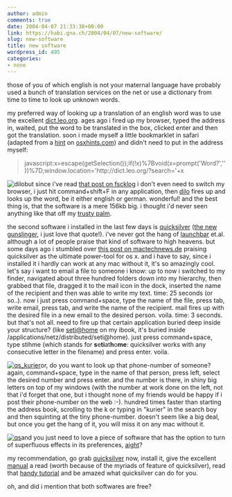 ```yaml
---
author: admin
comments: true
date: 2004-04-07 21:33:38+00:00
link: https://habi.gna.ch/2004/04/07/new-software/
slug: new-software
title: new software
wordpress_id: 495
categories:
- none
---
```


those of you of which english is not your maternal language have probably used a bunch of translation services on the net or use a dictionary from time to time to look up unknown words.

my preferred way of looking up a translation of an english word was to use the excellent [dict.leo.org](http://dict.leo.org/). ages ago i fired up my browser, typed the address in, waited, put the word to be translated in the box, clicked enter and then got the translation. soon i made myself a little bookmarklet in safari (adapted from a [hint](http://www.macosxhints.com/article.php?story=20020911070100676) on [osxhints.com](http://www.macosxhints.com/)) and didn't need to put in the address myself:


<blockquote>javascript:x=escape(getSelection());if(!x)%7Bvoid(x=prompt('Word?',''))%7D;window.location='http://dict.leo.org/?search='+x</blockquote>


![dilo](https://habi.gna.ch/blog/images/dilo-tm.jpg)but since i've read [that post on fscklog](http://fscklog.typepad.com/fsck/2003/12/freeware_dilo.html) i don't even need to switch my browser, i just hit command+shift+F in any application, then [dilo](http://www.imdat.de/dilo/) fires up and looks up the word, be it either english or german. wonderful! 
and the best thing is, that the software is a mere 156kb big. i thought i'd never seen anything like that off my [trusty palm](https://amazon.com/exec/obidos/tg/detail/-/B000031KIM/104-0319171-5515146?v=glance).

the second software i installed in the last few days is [quicksilver](http://blacktree.com/apps/quicksilver/) ([the new gunslinger](http://whatdoiknow.org/archives/001601.shtml), i just love that quote!).
i've never got the hang of [launchbar](http://www.obdev.at/products/launchbar/) et.al. although a lot of people praise that kind of software to high heavens. but some days ago i stumbled over [this post on mactechnews.de](http://www.mactechnews.de/index.php?id=6168) praising quicksilver as the ultimate power-tool for os x. and i have to say, since i installed it i hardly can work at any mac without it, it's so amazingly cool.
let's say i want to email a file to someone i know: up to now i switched to my finder, navigated about three hundred folders down into my hierarchy, then grabbed that file, dragged it to the mail icon in the dock, inserted the name of the recipient and then was able to write my text. time: 25 seconds (or so..).
now i just press command+space, type the name of the file, press tab, write email, press tab, and write the name of the recipient. mail fires up with the desired file in a new email to the desired person. voila. time: 3 seconds.
but that's not all. need to fire up that certain application buried deep inside your structure? (like [seti@home](http://setiathome.berkeley.edu/) on my ibook, it's buried inside /applications/netz/distributed/seti@home). just press command+space, type stihme (which stands for **s**e**ti**at**h**o**me**: quicksilver works with any consecutive letter in the filename) and press enter. voila.

[![qs_kurier](https://habi.gna.ch/blog/images/qs_kurier-tm.jpg)](https://habi.gna.ch/blog/images/qs_kurier.jpg)or, do you want to look up that phone-number of someone? again, command+space, type in the name of that person, press left, select the desired number and press enter. and the number is there, in shiny big letters on top of my windows (with the number at work done on the left, not that i'd forget that one, but i thought none of my friends would be happy if i post their phone-number on the web :-). hundred times faster than starting the address book, scrolling to the k or typing in "kurier" in the search boy and then squinting at the tiny phone-number.
doesn't seem like a big deal, but once you get the hang of it, you will miss it on any mac without it.  

[![qs](https://habi.gna.ch/blog/images/qs-tm.jpg)](https://habi.gna.ch/blog/images/qs.jpg)and you just need to love a piece of software that has the option to turn of superfluous effects in its preferences, [aight](http://www.urbandictionary.com/define.php?term=aight)?

my recommendation, go grab [quicksilver](http://blacktree.com/apps/quicksilver/) now, install it, give the excellent [manual](http://docs.blacktree.com/) a read (worth because of the myriads of feature of quicksilver), read that [handy tutorial](http://vjarmy.com/archives/000620.php) and be amazed what quicksilver can do for you.

oh, and did i mention that both softwares are free?
